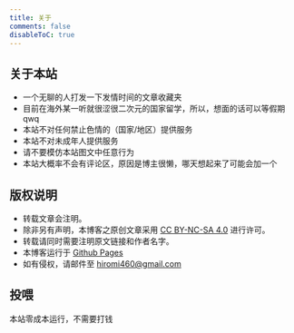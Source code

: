 ```yaml
---
title: 关于
comments: false
disableToC: true
---
```


## 关于本站

- 一个无聊的人打发一下发情时间的文章收藏夹
- 目前在海外某一听就很涩很二次元的国家留学，所以，想面的话可以等假期qwq
- 本站不对任何禁止色情的（国家/地区）提供服务
- 本站不对未成年人提供服务
- 请不要模仿本站图文中任意行为
- 本站大概率不会有评论区，原因是博主很懒，哪天想起来了可能会加一个

## 版权说明

- 转载文章会注明。
- 除非另有声明，本博客之原创文章采用 [CC BY-NC-SA 4.0](https://creativecommons.org/licenses/by-nc-sa/4.0/deed.zh) 进行许可。
- 转载请同时需要注明原文链接和作者名字。
- 本博客运行于 [Github Pages](https://pages.github.com/)
- 如有侵权，请邮件至 hiromi460@gmail.com

## 投喂

本站零成本运行，不需要打钱
